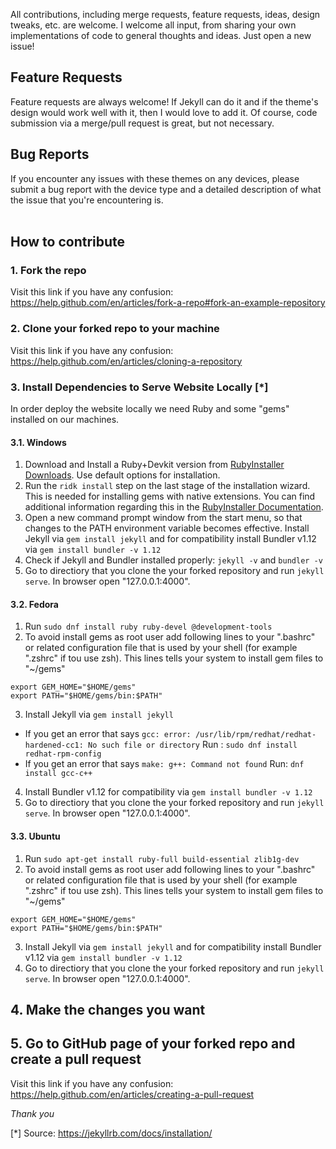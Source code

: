 All contributions, including merge requests, feature requests, ideas, design tweaks, etc. are welcome. 
I welcome all input, from sharing your own implementations of code to general thoughts and ideas. Just open a new issue!

## Feature Requests

Feature requests are always welcome! If Jekyll can do it and if the theme's design would work well with it, then I would love to add it. Of course, 
code submission via a merge/pull request is great, but not necessary.

## Bug Reports

If you encounter any issues with these themes on any devices, please submit a bug report with the device type and a detailed description of what 
the issue that you're encountering is.
<br /><br />

## How to contribute

### 1. Fork the repo
Visit this link if you have any confusion:  https://help.github.com/en/articles/fork-a-repo#fork-an-example-repository

### 2. Clone your forked repo to your machine
Visit this link if you have any confusion:  https://help.github.com/en/articles/cloning-a-repository

### 3. Install Dependencies to Serve Website Locally [*]

In order deploy the website locally we need Ruby and some "gems" installed on our machines.

#### 3.1. Windows

1. Download and Install a Ruby+Devkit version from [RubyInstaller Downloads](https://rubyinstaller.org/downloads/). Use default options for installation.
2. Run the `ridk install` step on the last stage of the installation wizard. This is needed for installing gems with native extensions. You can find additional information regarding this in the [RubyInstaller Documentation](https://github.com/oneclick/rubyinstaller2#using-the-installer-on-a-target-system).
3. Open a new command prompt window from the start menu, so that changes to the PATH environment variable becomes effective. Install Jekyll via `gem install jekyll` and for compatibility install Bundler v1.12 via `gem install bundler -v 1.12`
4. Check if Jekyll and Bundler installed properly: `jekyll -v` and `bundler -v`
5. Go to directiory that you clone the your forked repository and run `jekyll serve`. In browser open "127.0.0.1:4000".

#### 3.2. Fedora
1. Run `sudo dnf install ruby ruby-devel @development-tools`
2. To avoid install gems as root user add following lines to your ".bashrc" or related configuration file that is used by your shell (for example ".zshrc" if tou use zsh). This lines tells your system to install gem files to "~/gems"
```
export GEM_HOME="$HOME/gems"
export PATH="$HOME/gems/bin:$PATH"
```
3. Install Jekyll via `gem install jekyll`
* If you get an error that says
`gcc: error: /usr/lib/rpm/redhat/redhat-hardened-cc1: No such file or directory`
Run : `sudo dnf install redhat-rpm-config`
* If you get an error that says `make: g++: Command not found`
Run: `dnf install gcc-c++`
4. Install Bundler v1.12 for compatibility via `gem install bundler -v 1.12`
5. Go to directiory that you clone the your forked repository and run `jekyll serve`. In browser open "127.0.0.1:4000".


#### 3.3. Ubuntu

1. Run `sudo apt-get install ruby-full build-essential zlib1g-dev`
2. To avoid install gems as root user add following lines to your ".bashrc" or related configuration file that is used by your shell (for example ".zshrc" if tou use zsh). This lines tells your system to install gem files to "~/gems"
```
export GEM_HOME="$HOME/gems"
export PATH="$HOME/gems/bin:$PATH"
```
3. Install Jekyll via `gem install jekyll` and for compatibility install Bundler v1.12 via `gem install bundler -v 1.12`
4. Go to directiory that you clone the your forked repository and run `jekyll serve`. In browser open "127.0.0.1:4000".

## 4. Make the changes you want
## 5. Go to GitHub page of your forked repo and create a pull request
Visit this link if you have any confusion: https://help.github.com/en/articles/creating-a-pull-request

*Thank you*

[*] Source: https://jekyllrb.com/docs/installation/
